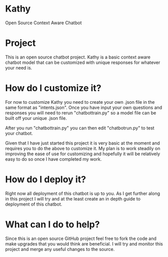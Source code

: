 # Kathy
Open Source Context Aware Chatbot

# Project
This is an open source chatbot project. Kathy is a basic context aware chatbot model that can be customized with unique responses
for whatever your need is.

# How do I customize it?
For now to customize Kathy you need to create your own .json file in the same format as "intents.json". Once you have input your own
questions and responses you will need to rerun "chatbottrain.py" so a model file can be built off your unique .json file. 

After you run "chatbottrain.py" you can then edit "chatbotrun.py" to test your chatbot.

Given that I have just started this project it is very basic at the moment and requires you to do the above to customize it.
My plan is to work steadily on improving the ease of use for customizing and hopefully it will be relatively easy to do so once I
have completed my work.

# How do I deploy it?
Right now all deployment of this chatbot is up to you. As I get further along in this project I will try and at the least create an
in depth guide to deployment of this chatbot.

# What can I do to help?
Since this is an open source GitHub project feel free to fork the code and make upgrades that you would think are beneficial. I will
try and monitor this project and merge any useful changes to the source.
